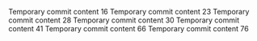 Temporary commit content 16
Temporary commit content 23
Temporary commit content 28
Temporary commit content 30
Temporary commit content 41
Temporary commit content 66
Temporary commit content 76
